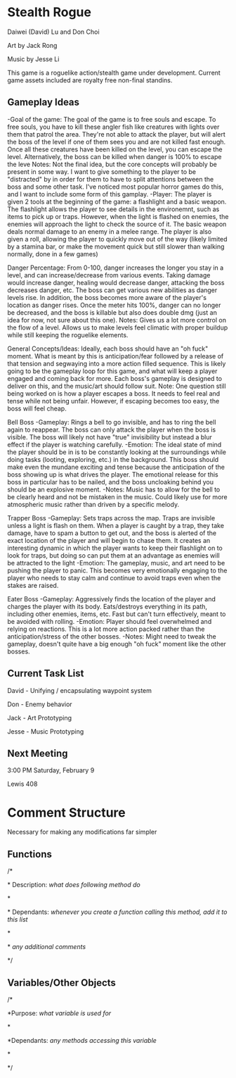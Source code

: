 # Stealth Rogue

Daiwei (David) Lu and Don Choi

Art by Jack Rong

Music by Jesse Li

This game is a roguelike action/stealth game under development.  Current game assets included are royalty free non-final standins.

## Gameplay Ideas
-Goal of the game: The goal of the game is to free souls and escape. To free souls, you have to kill these angler fish like creatures with lights over them
that patrol the area. They're not able to attack the player, but will alert the boss of the level if one of them sees you and are not killed fast enough. Once
all these creatures have been killed on the level, you can escape the level. Alternatively, the boss can be killed when danger is 100% to escape the leve
Notes: Not the final idea, but the core concepts will probably be present in some way. I want to give something to the player to be "distracted" by in order 
for them to have to split attentions between the boss and some other task. I've noticed most popular horror games do this, and I want to include some form of 
this gamplay.
-Player: The player is given 2 tools at the beginning of the game: a flashlight and a basic weapon. The flashlight allows the player to see details in the environemnt,
such as items to pick up or traps. However, when the light is flashed on enemies, the enemies will approach the light to check the source of it. The basic weapon
deals normal damage to an enemy in a melee range. The player is also given a roll, allowing the player to quickly move out of the way (likely limited by a stamina bar,
or make the movement quick but still slower than walking normally, done in a few games)

Danger Percentage: From 0-100, danger increases the longer you stay in a level, and can increase/decrease from various events. Taking damage would increase
danger, healing would decrease danger, attacking the boss decreases danger, etc. The boss can get various new abilities as danger levels rise. In addition, 
the boss becomes more aware of the player's location as danger rises. Once the meter hits 100%, danger can no longer be decreased, and the boss is killable
but also does double dmg (just an idea for now, not sure about this one).
Notes: Gives us a lot more control on the flow of a level. Allows us to make levels feel climatic with proper buildup while still keeping the roguelike elements.

General Concepts/Ideas: Ideally, each boss should have an "oh fuck" moment. What is meant by this is anticipation/fear followed by a release of that
tension and segwaying into a more action filled sequence. This is likely going to be the gameplay loop for this game, and what will keep a player 
engaged and coming back for more. Each boss's gameplay is designed to deliver on this, and the music/art should follow suit.
Note: One question still being worked on is how a player escapes a boss. It needs to feel real and tense while not being unfair. However, if escaping becomes too easy, the
boss will feel cheap.

Bell Boss
-Gameplay: Rings a bell to go invisible, and has to ring the bell again to reappear. The boss can only attack the player when the 
boss is visible. The boss will likely not have "true" invisibility but instead a blur effect if the player is watching carefully.
-Emotion: The ideal state of mind the player should be in is to be constantly looking at the surroundings while doing tasks (looting, exploring, etc.) 
in the background. This boss should make even the mundane exciting and tense because the anticipation of the boss showing up is what drives the player.
The emotional release for this boss in particular has to be nailed, and the boss uncloaking behind you should be an explosive moment.
-Notes: Music has to allow for the bell to be clearly heard and not be mistaken in the music. Could likely use for more atmospheric 
music rather than driven by a specific melody.

Trapper Boss
-Gameplay: Sets traps across the map. Traps are invisible unless a light is flash on them. When a player is caught by a trap, they take damage, have to spam a button to
get out, and the boss is alerted of the exact location of the player and will begin to chase them. It creates an interesting dynamic in which the player wants to keep their
flashlight on to look for traps, but doing so can put them at an advantage as enemies will be attracted to the light
-Emotion: The gameplay, music, and art need to be pushing the player to panic. This becomes very emotionally engaging to the player who needs to stay calm and continue to avoid
traps even when the stakes are raised.

Eater Boss
-Gameplay: Aggressively finds the location of the player and charges the player with its body. Eats/destroys everything in its path, including other enemies, items, etc. Fast but
can't turn effectively, meant to be avoided with rolling.
-Emotion: Player should feel overwhelmed and relying on reactions. This is a lot more action packed rather than the anticipation/stress of the other bosses.
-Notes: Might need to tweak the gameplay, doesn't quite have a big enough "oh fuck" moment like the other bosses.

## Current Task List

David - Unifying / encapsulating waypoint system

Don - Enemy behavior

Jack - Art Prototyping

Jesse - Music Prototyping


## Next Meeting

3:00 PM Saturday, February 9

Lewis 408


# Comment Structure

Necessary for making any modifications far simpler

## Functions

/\*

 \* Description: _what does following method do_

 \* 


 \* Dependants: _whenever you create a function calling this method, add it to this list_

 \* 

 \* _any additional comments_

 \*/

## Variables/Other Objects

/*

 \*Purpose: _what variable is used for_

 \*

 \*Dependants: _any methods accessing this variable_

 \*

 \*/
